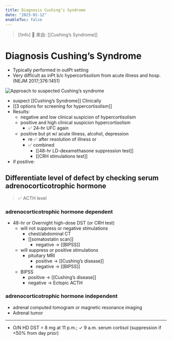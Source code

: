 ```yaml
---
title: Diagnosis Cushing’s Syndrome
date: "2023-01-12"
enableToc: false
---
```


> [!info]
> 🌱 來自: [[Cushing’s Syndrome]]

# Diagnosis Cushing’s Syndrome

- Typically performed in outPt setting
- Very difficult as inPt b/c hypercortisolism from acute illness and hosp.
  (NEJM 2017;376:1451)

![Approach to suspected Cushing’s syndrome](https://i.imgur.com/HUuyl7W.png)

- suspect [[Cushing’s Syndrome]] Clinically
- [[3 options for screening for hypercortisolism]]
- Results:
  - negative and low clinical suspicion of hypercortisolism
  - positive and high clinical suspicion hypercortisolism
    - ✅ 24-hr UFC again
  - positive but pt w/ acute illness, alcohol, depression
    - re ✅ after resolution of illness or
    - ✅ combined
      - [[48-hr LD-dexamethasone suppression test]]
      - [[CRH stimulations test]]
- if positive:

## Differentiate level of defect by checking serum adrenocorticotrophic hormone

> ✅ ACTH level

### adrenocorticotrophic hormone dependent

- 48-hr or Overnight high-dose DST (or CRH test)
  - will not suppress or negative stimulations
    - chest/abdominal CT
    - [[somatostatin scan]]
      - negative -> [[BIPSS]]
  - will suppress or positive stimulations
    - pituitary MRI
      - positive -> [[Cushing’s disease]]
      - negative -> [[BIPSS]]
  - BIPSS
    - positive -> [[Cushing’s disease]]
    - negative -> Ectopic ACTH

### adrenocorticotrophic hormone independent

- adrenal computed tomogram or magnetic resonance imaging
- Adrenal tumor

---

- O/N HD DST = 8 mg at 11 p.m.; ✓ 9 a.m. serum cortisol (suppression if <50% from day prior)

